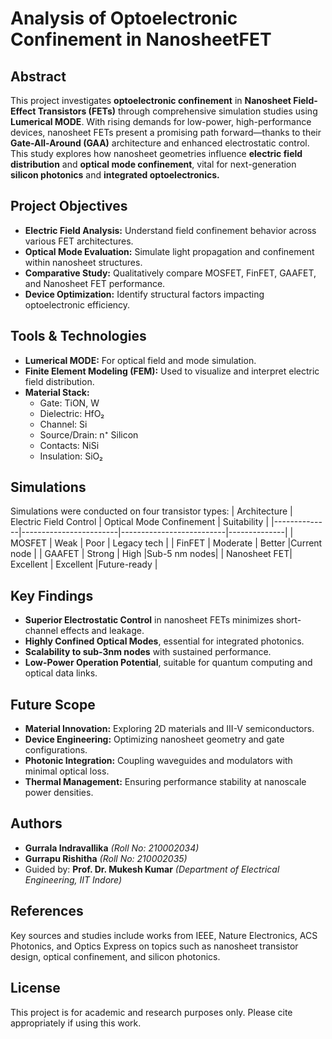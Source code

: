 # Analysis of Optoelectronic Confinement in NanosheetFET
## Abstract
This project investigates **optoelectronic confinement** in **Nanosheet Field-Effect Transistors (FETs)** through comprehensive simulation studies using **Lumerical MODE**. With rising demands for low-power, high-performance devices, nanosheet FETs present a promising path forward—thanks to their **Gate-All-Around (GAA)** architecture and enhanced electrostatic control. This study explores how nanosheet geometries influence **electric field distribution** and **optical mode confinement**, vital for next-generation **silicon photonics** and **integrated optoelectronics.**

## Project Objectives
- **Electric Field Analysis:** Understand field confinement behavior across various FET architectures.
- **Optical Mode Evaluation:** Simulate light propagation and confinement within nanosheet structures.
- **Comparative Study:** Qualitatively compare MOSFET, FinFET, GAAFET, and Nanosheet FET performance.
- **Device Optimization:** Identify structural factors impacting optoelectronic efficiency.

## Tools & Technologies
- **Lumerical MODE:** For optical field and mode simulation.
- **Finite Element Modeling (FEM):** Used to visualize and interpret electric field distribution.
- **Material Stack:**
  - Gate: TiON, W
  - Dielectric: HfO₂
  - Channel: Si
  - Source/Drain: n⁺ Silicon
  - Contacts: NiSi
  - Insulation: SiO₂
  
## Simulations
Simulations were conducted on four transistor types:
| Architecture | Electric Field Control | Optical Mode Confinement | Suitability  |
|--------------|------------------------|--------------------------|--------------|
| MOSFET       |  Weak                  |          Poor            | Legacy tech  |
| FinFET       |  Moderate              |          Better          |Current node  |
| GAAFET       |  Strong                |          High            |Sub-5 nm nodes|
| Nanosheet FET|  Excellent             |          Excellent       |Future-ready  |


## Key Findings
- **Superior Electrostatic Control** in nanosheet FETs minimizes short-channel effects and leakage.
- **Highly Confined Optical Modes**, essential for integrated photonics.
- **Scalability to sub-3nm nodes** with sustained performance.
- **Low-Power Operation Potential**, suitable for quantum computing and optical data links.

##  Future Scope
- **Material Innovation:** Exploring 2D materials and III-V semiconductors.
- **Device Engineering:** Optimizing nanosheet geometry and gate configurations.
- **Photonic Integration:** Coupling waveguides and modulators with minimal optical loss.
- **Thermal Management:** Ensuring performance stability at nanoscale power densities.

##  Authors
- **Gurrala Indravallika** _(Roll No: 210002034)_
- **Gurrapu Rishitha** _(Roll No: 210002035)_
- Guided by: **Prof. Dr. Mukesh Kumar** _(Department of Electrical Engineering, IIT Indore)_

## References
Key sources and studies include works from IEEE, Nature Electronics, ACS Photonics, and Optics Express on topics such as nanosheet transistor design, optical confinement, and silicon photonics.

## License
This project is for academic and research purposes only. Please cite appropriately if using this work.
